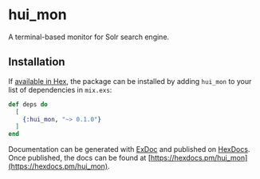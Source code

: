 # hui_mon

A terminal-based monitor for Solr search engine.

## Installation

If [available in Hex](https://hex.pm/docs/publish), the package can be installed
by adding `hui_mon` to your list of dependencies in `mix.exs`:

```elixir
def deps do
  [
    {:hui_mon, "~> 0.1.0"}
  ]
end
```

Documentation can be generated with [ExDoc](https://github.com/elixir-lang/ex_doc)
and published on [HexDocs](https://hexdocs.pm). Once published, the docs can
be found at [https://hexdocs.pm/hui_mon](https://hexdocs.pm/hui_mon).


